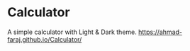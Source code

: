 # Calculator
A simple calculator with Light &amp; Dark theme.
https://ahmad-faraj.github.io/Calculator/
